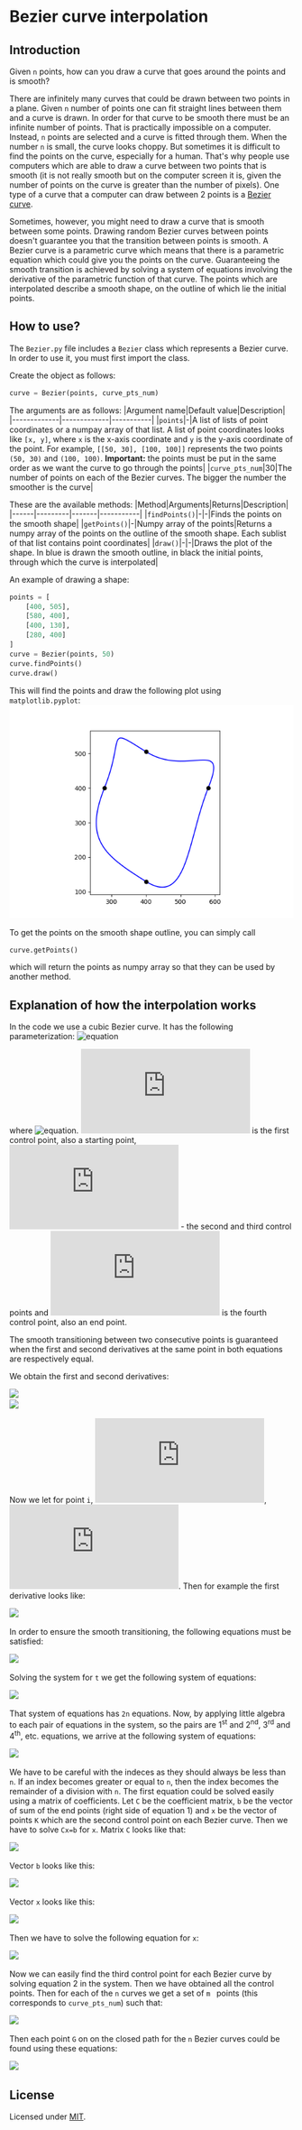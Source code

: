 # Bezier curve interpolation
## Introduction
Given `n` points, how can you draw a curve that goes around the points and is smooth?

There are infinitely many curves that could be drawn between two points in a plane. Given `n` number of points one can fit straight lines between them and a curve is drawn. In order for that curve to be smooth there must be an infinite number of points. That is practically impossible on a computer. Instead, `n` points are selected and a curve is fitted through them. When the number `n` is small, the curve looks choppy. But sometimes it is difficult to find the points on the curve, especially for a human. That's why people use computers which are able to draw a curve between two points that is smooth (it is not really smooth but on the computer screen it is, given the number of points on the curve is greater than the number of pixels). One type of a curve that a computer can draw between 2 points is a [Bezier curve](https://en.wikipedia.org/wiki/B%C3%A9zier_curve).

Sometimes, however, you might need to draw a curve that is smooth between some points. Drawing random Bezier curves between points doesn't guarantee you that the transition between points is smooth. A Bezier curve is a parametric curve which means that there is a parametric equation which could give you the points on the curve. Guaranteeing the smooth transition is achieved by solving a system of equations involving the derivative of the parametric function of that curve. The points which are interpolated describe a smooth shape, on the outline of which lie the initial points.

## How to use?
The `Bezier.py` file includes a `Bezier` class which represents a Bezier curve. In order to use it, you must first import the class.

Create the object as follows:
```python
curve = Bezier(points, curve_pts_num)
```
The arguments are as follows:
|Argument name|Default value|Description|
|-------------|-------------|-----------|
|`points`|-|A list of lists of point coordinates or a numpay array of that list. A list of point coordinates looks like `[x, y]`, where `x` is the x-axis coordinate and `y` is the y-axis coordinate of the point. For example, `[[50, 30], [100, 100]]` represents the two points `(50, 30)` and `(100, 100)`. **Important:** the points must be put in the same order as we want the curve to go through the points|
|`curve_pts_num`|30|The number of points on each of the Bezier curves. The bigger the number the smoother is the curve|

These are the available methods:
|Method|Arguments|Returns|Description|
|------|---------|-------|-----------|
|`findPoints()`|-|-|Finds the points on the smooth shape|
|`getPoints()`|-|Numpy array of the points|Returns a numpy array of the points on the outline of the smooth shape. Each sublist of that list contains point coordinates|
|`draw()`|-|-|Draws the plot of the shape. In blue is drawn the smooth outline, in black the initial points, through which the curve is interpolated|

An example of drawing a shape:
```python
points = [
    [400, 505],
    [580, 400],
    [400, 130],
    [280, 400]
]
curve = Bezier(points, 50)
curve.findPoints()
curve.draw()
```
This will find the points and draw the following plot using `matplotlib.pyplot`:
![Figure of the example plot](https://github.com/thestarvanisher/bezier_curve_interpolation/blob/main/figure.png "Example plot")

To get the points on the smooth shape outline, you can simply call
```python
curve.getPoints()
```
which will return the points as numpy array so that they can be used by another method.

## Explanation of how the interpolation works
In the code we use a cubic Bezier curve. It has the following parameterization:
![equation](https://latex.codecogs.com/svg.latex?B(t)&space;=&space;(1-t)^3P_0&space;&plus;&space;3(1-t)^2tP_1&space;&plus;&space;3(1-t)t^2P_2&space;&plus;&space;t^3P_3)

where ![equation](https://latex.codecogs.com/svg.latex?0&space;\leq&space;t&space;\leq&space;1). ![equation](https://latex.codecogs.com/svg.latex?P_0) is the first control point, also a starting point, ![equation](https://latex.codecogs.com/svg.latex?P_1,&space;P_2) - the second and third control points and ![equation](https://latex.codecogs.com/svg.latex?P_3) is the fourth control point, also an end point.

The smooth transitioning between two consecutive points is guaranteed when the first and second derivatives at the same point in both equations are respectively equal.

We obtain the first and second derivatives:
<!-- $$
B'(t) = 3(1-t)^2(P_1-P_0)+6(1-t)t(P_2-P_1)+3t^2(P_3-P_2)
$$ --> 

<div><img src="https://render.githubusercontent.com/render/math?math=B'(t)%20%3D%203(1-t)%5E2(P_1-P_0)%2B6(1-t)t(P_2-P_1)%2B3t%5E2(P_3-P_2)%0D"></div>

<!-- $$
B''(t) = 6(1-t)(P_2 - 2P_1 + P_0) + 6t(P_3 - 2P_2 + P_1)
$$ --> 

<div><img src="https://render.githubusercontent.com/render/math?math=B''(t)%20%3D%206(1-t)(P_2%20-%202P_1%20%2B%20P_0)%20%2B%206t(P_3%20-%202P_2%20%2B%20P_1)%0D"></div>

Now we let for point `i`, ![equation](https://latex.codecogs.com/svg.latex?K_i&space;=&space;P_1), ![equation](https://latex.codecogs.com/svg.latex?S_i&space;=&space;P_2). Then for example the first derivative looks like:
<!-- $$
B_i'(t) = 3(1-t)^2(K_i-P_i)+6(1-t)t(S_i-K_i)+3t^2(P_{i+1}-S_i)
$$ --> 

<div><img src="https://render.githubusercontent.com/render/math?math=B_i'(t)%20%3D%203(1-t)%5E2(K_i-P_i)%2B6(1-t)t(S_i-K_i)%2B3t%5E2(P_%7Bi%2B1%7D-S_i)%0D"></div>

In order to ensure the smooth transitioning, the following equations must be satisfied:
<!-- $$
\begin{cases}
B_i'(t=1) = B_{i+1}'(t=0) & \mbox{ for } i \in [0, n-2] \\
B_i''(t=1) = B_{i+1}''(t=0) & \mbox{ for } i \in [0, n-2] \\
B_{n-1}'(t=1) = B_0'(t=0) & \\
B_{n-1}''(t=1) = B_0''(t=0)
\end{cases}
$$ --> 

<div><img src="https://render.githubusercontent.com/render/math?math=%5Cbegin%7Bcases%7D%0D%0AB_i'(t%3D1)%20%3D%20B_%7Bi%2B1%7D'(t%3D0)%20%26%20%5Cmbox%7B%20for%20%7D%20i%20%5Cin%20%5B0%2C%20n-2%5D%20%5C%5C%0D%0AB_i''(t%3D1)%20%3D%20B_%7Bi%2B1%7D''(t%3D0)%20%26%20%5Cmbox%7B%20for%20%7D%20i%20%5Cin%20%5B0%2C%20n-2%5D%20%5C%5C%0D%0AB_%7Bn-1%7D'(t%3D1)%20%3D%20B_0'(t%3D0)%20%26%20%5C%5C%0D%0AB_%7Bn-1%7D''(t%3D1)%20%3D%20B_0''(t%3D0)%0D%0A%5Cend%7Bcases%7D%0D"></div>

Solving the system for `t` we get the following system of equations:
<!-- $$
\begin{cases}
K_{i+1} + S_i = 2P_{i+1} & \mbox{ for } i \in [0, n-2] \\
K_i + 2K_{i+1} = S_{i+1}+2S_i & \mbox{ for } i \in [0, n-2]\\
K_0 + S_{n-1} = 2P_0 & \\
K_{n-1} + 2K_0 = S_0 + 2S_{n-1}
\end{cases}
$$ --> 

<div><img src="https://render.githubusercontent.com/render/math?math=%5Cbegin%7Bcases%7D%0D%0AK_%7Bi%2B1%7D%20%2B%20S_i%20%3D%202P_%7Bi%2B1%7D%20%26%20%5Cmbox%7B%20for%20%7D%20i%20%5Cin%20%5B0%2C%20n-2%5D%20%5C%5C%0D%0AK_i%20%2B%202K_%7Bi%2B1%7D%20%3D%20S_%7Bi%2B1%7D%2B2S_i%20%26%20%5Cmbox%7B%20for%20%7D%20i%20%5Cin%20%5B0%2C%20n-2%5D%5C%5C%0D%0AK_0%20%2B%20S_%7Bn-1%7D%20%3D%202P_0%20%26%20%5C%5C%0D%0AK_%7Bn-1%7D%20%2B%202K_0%20%3D%20S_0%20%2B%202S_%7Bn-1%7D%0D%0A%5Cend%7Bcases%7D%0D"></div>

That system of equations has `2n` equations. Now, by applying little algebra to each pair of equations in the system, so the pairs are 1<sup>st</sup> and 2<sup>nd</sup>, 3<sup>rd</sup> and 4<sup>th</sup>, etc. equations, we arrive at the following system of equations:

<!-- $$
\begin{cases}
K_i + 2K_{i+1} = P_{i+2} + 2P_{i+1} \\
S_i = 2P_{i+1} - K_{i+1}
\end{cases}
$$ --> 

<div><img src="https://render.githubusercontent.com/render/math?math=%5Cbegin%7Bcases%7D%0D%0AK_i%20%2B%202K_%7Bi%2B1%7D%20%3D%20P_%7Bi%2B2%7D%20%2B%202P_%7Bi%2B1%7D%20%5C%5C%0D%0AS_i%20%3D%202P_%7Bi%2B1%7D%20-%20K_%7Bi%2B1%7D%0D%0A%5Cend%7Bcases%7D%0D"></div>


We have to be careful with the indeces as they should always be less than `n`. If an index becomes greater or equal to `n`, then the index becomes the remainder of a division with `n`. The first equation could be solved easily using a matrix of coefficients. Let `C` be the coefficient matrix, `b` be the vector of sum of the end points (right side of equation 1) and `x` be the vector of points `K` which are the second control point on each Bezier curve. Then we have to solve `Cx=b` for `x`. Matrix `C` looks like that:
<!-- $$
C_{n,n} = 
\begin{pmatrix}
1 & 2 & 0 & 0 & \cdots & 0 & 0 \\
0 & 1 & 2 & 0 & \cdots & 0 & 0 \\
0 & 0 & 1 & 2 & \cdots & 0 & 0 \\
\vdots & \vdots & \vdots & \vdots & \ddots & \vdots & \vdots \\
0 & 0 & 0 & 0 & \cdots & 1 & 2 \\
2 & 0 & 0 & 0 & \cdots & 0 & 1
\end{pmatrix}
$$ --> 

<div><img src="https://render.githubusercontent.com/render/math?math=C_%7Bn%2Cn%7D%20%3D%20%0D%0A%5Cbegin%7Bpmatrix%7D%0D%0A1%20%26%202%20%26%200%20%26%200%20%26%20%5Ccdots%20%26%200%20%26%200%20%5C%5C%0D%0A0%20%26%201%20%26%202%20%26%200%20%26%20%5Ccdots%20%26%200%20%26%200%20%5C%5C%0D%0A0%20%26%200%20%26%201%20%26%202%20%26%20%5Ccdots%20%26%200%20%26%200%20%5C%5C%0D%0A%5Cvdots%20%26%20%5Cvdots%20%26%20%5Cvdots%20%26%20%5Cvdots%20%26%20%5Cddots%20%26%20%5Cvdots%20%26%20%5Cvdots%20%5C%5C%0D%0A0%20%26%200%20%26%200%20%26%200%20%26%20%5Ccdots%20%26%201%20%26%202%20%5C%5C%0D%0A2%20%26%200%20%26%200%20%26%200%20%26%20%5Ccdots%20%26%200%20%26%201%0D%0A%5Cend%7Bpmatrix%7D%0D"></div>

Vector `b` looks like this:
<!-- $$
b =
\begin{bmatrix}
P_2 + 2P_1 \\
P_3 + 2P_2 \\
\vdots \\
P_0 + 2P_{n-1} \\
P_1 + 2P_0
\end{bmatrix}
$$ --> 

<div><img src="https://render.githubusercontent.com/render/math?math=b%20%3D%0D%0A%5Cbegin%7Bbmatrix%7D%0D%0AP_2%20%2B%202P_1%20%5C%5C%0D%0AP_3%20%2B%202P_2%20%5C%5C%0D%0A%5Cvdots%20%5C%5C%0D%0AP_0%20%2B%202P_%7Bn-1%7D%20%5C%5C%0D%0AP_1%20%2B%202P_0%0D%0A%5Cend%7Bbmatrix%7D%0D"></div>

Vector `x` looks like this:
<!-- $$
x =
\begin{bmatrix}
K_0 \\
K_1 \\
\vdots \\
K_{n-1}
\end{bmatrix}
$$ --> 

<div><img src="https://render.githubusercontent.com/render/math?math=x%20%3D%0D%0A%5Cbegin%7Bbmatrix%7D%0D%0AK_0%20%5C%5C%0D%0AK_1%20%5C%5C%0D%0A%5Cvdots%20%5C%5C%0D%0AK_%7Bn-1%7D%0D%0A%5Cend%7Bbmatrix%7D%0D"></div>

Then we have to solve the following equation for `x`:
<!-- $$
Ax = b \Rightarrow x = A^{-1}b
$$ --> 

<div><img src="https://render.githubusercontent.com/render/math?math=Ax%20%3D%20b%20%5CRightarrow%20x%20%3D%20A%5E%7B-1%7Db%0D"></div>

Now we can easily find the third control point for each Bezier curve by solving equation 2 in the system. Then we have obtained all the control points. Then for each of the `n` curves we get a set of `m ` points (this corresponds to `curve_pts_num`) such that:
<!-- $$
\gamma_j = \frac{j}{m},\; j \in [0, m]
$$ --> 

<div><img src="https://render.githubusercontent.com/render/math?math=%5Cgamma_j%20%3D%20%5Cfrac%7Bj%7D%7Bm%7D%2C%5C%3B%20j%20%5Cin%20%5B0%2C%20m%5D%0D"></div>

Then each point `G` on on the closed path for the `n` Bezier curves could be found using these equations:
<!-- $$
\begin{cases}
G_i(t = \gamma_j) = (1-t)^3P_i + 3t(1-t)^2K_i+3t^2(1-t)S_i+t^3P_{i+1},\; i \in [0, n-2],\; j \in [0, m] \\
G_{n-1}(t = \gamma_j) = (1-t)^3P_{n-1} + 3t(1-t)^2K_i+3t^2(1-t)S_i+t^3P_0,\; j \in [0, m]
\end{cases}
$$ --> 

<div><img src="https://render.githubusercontent.com/render/math?math=%5Cbegin%7Bcases%7D%0D%0AG_i(t%20%3D%20%5Cgamma_j)%20%3D%20(1-t)%5E3P_i%20%2B%203t(1-t)%5E2K_i%2B3t%5E2(1-t)S_i%2Bt%5E3P_%7Bi%2B1%7D%2C%5C%3B%20i%20%5Cin%20%5B0%2C%20n-2%5D%2C%5C%3B%20j%20%5Cin%20%5B0%2C%20m%5D%20%5C%5C%0D%0AG_%7Bn-1%7D(t%20%3D%20%5Cgamma_j)%20%3D%20(1-t)%5E3P_%7Bn-1%7D%20%2B%203t(1-t)%5E2K_i%2B3t%5E2(1-t)S_i%2Bt%5E3P_0%2C%5C%3B%20j%20%5Cin%20%5B0%2C%20m%5D%0D%0A%5Cend%7Bcases%7D%0D"></div>

## License
Licensed under [MIT](https://github.com/thestarvanisher/bezier_curve_interpolation/blob/main/LICENSE).
